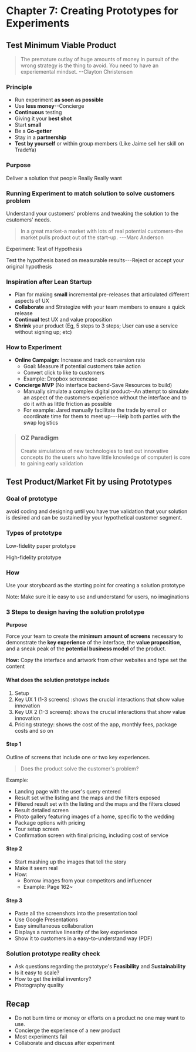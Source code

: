 # Chapter 7: Creating Prototypes for Experiments

## Test Minimum Viable Product

> The premature outlay of huge amounts of money in pursuit of the wrong strategy is the thing to avoid. You need to have an experiemental mindset. --Clayton Christensen

### Principle

* Run experiment **as soon as possible**
* Use **less money**--Concierge 
* **Continuous** testing
* Giving it your **best shot**
* Start **small**
* Be a **Go-getter**
* Stay in a **partnership**
* **Test by yourself** or within group members \(Like Jaime sell her skill on TradeYa\)

### Purpose

Deliver a solution that people Really Really want

### Running Experiment to match solution to solve customers problem

Understand your customers' problems and tweaking the solution to the csutomers' needs.

> In a great market-a market with lots of real potential customers-the market pulls product out of the start-up. ---Marc Anderson

Experiment: Test of Hypothesis

Test the hypothesis based on measurable results---Reject or accept your original hypothesis

### Inspiration after Lean Startup

* Plan for making **small** incremental pre-releases that articulated different aspects of UX
* **Collaborate** and Strategize with your team members to ensure a quick release
* **Continual** test UX and value proposition
* **Shrink** your product \(Eg, 5 steps to 3 steps; User can use a service without signing up; etc\)

### How to Experiment

* **Online Campaign:** Increase and track conversion rate
  * Goal: Measure if potential customers take action
  * Convert click to like to customers 
  * Example: Dropbox screencase
* **Concierge MVP** \(No interface backend-Save Resources to build\)
  * Manually simulate a complex digital product--An attempt to simulate an aspect of the customers experience without the interface and to do it with as little friction as possible
  * For example: Jared manually facilitate the trade by email or coordinate time for them to meet up---Help both parties with the swap logistics

> ### OZ Paradigm
>
> Create simulations of new technologies to test out innovative concepts \(to the users who have little knowledge of computer\) is core to gaining early validation

## Test Product/Market Fit by using Prototypes

### Goal of prototype

avoid coding and designing until you have true validation that your solution is desired and can be sustained by your hypothetical customer segment.

### Types of prototype

Low-fidelity paper prototype

High-fidelity prototype

### How

Use your storyboard as the starting point for creating a solution prototype 

Note: Make sure it ie easy to use and understand for users, no imaginations

### 3 Steps to design having the solution prototype

**Purpose**

Force your team to create the **minimum amount of screens** necessary to demonstrate the **key experience** of the interface, the **value proposition**, and a sneak peak of the **potential business model** of the product.

**How:** Copy the interface and artwork from other websites and type set the content

#### What does the solution prototype include

1. Setup
2. Key UX 1 \(1-3 screens\) :shows the crucial interactions that show value innovation
3. Key UX 2 \(1-3 screens\): shows the crucial interactions that show value innovation
4. Pricing strategy: shows the cost of the app, monthly fees, package costs and so on

#### Step 1

Outline of screens that include one or two key experiences.

> Does the product solve the customer's problem?

Example:

* Landing page with the user's query entered
* Result set withe listing and the maps and the filters exposed
* Filtered result set with the listing and the maps and the filters closed
* Result detailed screen
* Photo gallery featuring images of a home, specific to the wedding
* Package options with pricing
* Tour setup screen
* Confirmation screen with final pricing, including cost of service

#### Step 2 

* Start mashing up the images that tell the story
* Make it seem real
* How:
  * Borrow images from your competitors and influencer
  * Example: Page 162~

#### Step 3 

* Paste all the screenshots into the presentation tool
* Use Google Presentations 
* Easy simultaneous collaboration
* Displays a narrative  linearity of the key experience
* Show it to customers in a easy-to-understand way \(PDF\)

### Solution prototype reality check

* Ask questions regarding the prototype's **Feasibility** and S**ustainability**
* Is it easy to scale?
* How to get the initial inventory?
* Photography quality

## **Recap**

* Do not burn time or money or efforts on a product no one may want to use.
* Concierge the experience of a new product
* Most experiments fail
* Collaborate and discuss after experiment 

